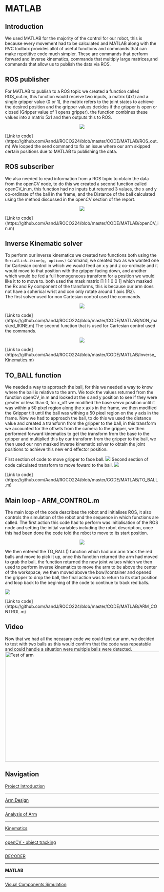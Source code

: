 # MATLAB

## Introduction
We used MATLAB for the majority of the control for our robot, this is because every movement had to be calculated and MATLAB along with the RVC toolbox provides allot of useful functions and commands that can make repetitive code much simpler. These are commands that perform forward and inverse kinematics, commands that multiply large matrices,and commands that allow us to publish the data via ROS.  

## ROS publisher
For MATLAB to publish to a ROS topic we created a function called ROS_out.m, this function would receive two inputs, a matrix (4x1) and a single gripper value (0 or 1), the matrix refers to the joint states to achieve the desired position and the gripper values decides if the gripper is open or closed (Gripper value of 1 opens gripper). the function combines these values into a matrix 5x1 and then outputs this to ROS.  
<p align="center">
<img src="https://raw.githubusercontent.com/AandJ/ROCO224/master/IMAGES/MATLAB_ROSout.png"/>  
</p>
[Link to code](https://github.com/AandJ/ROCO224/blob/master/CODE/MATLAB/ROS_out.m)  
We looped the send command to fix an issue where our arm skipped certain positions due to MATLAB to publishing the data.  

## ROS subscriber
We also needed to read information from a ROS topic to obtain the data from the openCV node, to do this we created a second function called openCV_in.m, this function had no inputs but returned 3 values, the x and y co-ordinate of the ball in the frame, and the Distance of the ball calculated using the method discussed in the openCV section of the report.  
<p align="center">
<img src="https://raw.githubusercontent.com/AandJ/ROCO224/master/IMAGES/MATLAB_ROSin.png"/>  
</p>
[Link to code](https://github.com/AandJ/ROCO224/blob/master/CODE/MATLAB/openCV_in.m)  

## Inverse Kinematic solver
To perform our inverse kinematics we created two functions both using the `SerialLink.ikine(q, options)` command, we created two as we wanted one for Cartesian control in which we would feed an x y and z co-ordinate and it would move to that position with the gripper facing down, and another which would be fed a full homogeneous transform for a position we would like it to to move to. both used the mask matrix [1 1 1 0 0 1] which masked the Rx and Ry component of the transforms, this is because our arm does not have a spherical wrist and con only rotate around 1 axis (Rz).  
The first solver used for non Cartesian control used the commands.  
<p align="center">
<img src="https://raw.githubusercontent.com/AandJ/ROCO224/master/IMAGES/IKINE_FUNCTION_1.png"/>  
</p>
[Link to code](https://github.com/AandJ/ROCO224/blob/master/CODE/MATLAB/NON_masked_IKINE.m)  
The second function that is used for Cartesian control used the commands.  
<p align="center">
<img src="https://raw.githubusercontent.com/AandJ/ROCO224/master/IMAGES/IKINE_FUNCTION_2.png"/>  
</p>
[Link to code](https://github.com/AandJ/ROCO224/blob/master/CODE/MATLAB/Inverse_Kinematics.m)  

## TO_BALL function
We needed a way to approach the ball, for this we needed a way to know where the ball is relative to the arm. We took the values returned from the function openCV_in.m and looked at the x and y position to see if they were greater or less than 0, for x_off we modified the base servo position until it was within a 50 pixel region along the x axis in the frame, we then modified the Gripper tilt until the ball was withing a 50 pixel region on the y axis in the frame. Now we had to approach the ball, to do this we used the distance value and created a transform from the gripper to the ball, in this transform we accounted for the offsets from the camera to the gripper, we then performed forward kinematics to get the transform from the base to the gripper and multiplied this by our transform from the gripper to the ball, we then used our non masked inverse kinematic solver to obtain the joint positions to achieve this new end effector position.  
<p align="">
First section of code to move gripper to face ball.  
<img src="https://raw.githubusercontent.com/AandJ/ROCO224/master/IMAGES/MATLAB_TO_BALL_1.png"/>  
Second section of code calculated transform to move foward to the ball.  
<img src="https://raw.githubusercontent.com/AandJ/ROCO224/master/IMAGES/MATLAB_TO_BALL_2.png"/>  
</p>
[Link to code](https://github.com/AandJ/ROCO224/blob/master/CODE/MATLAB/TO_BALL.m)  

## Main loop - ARM_CONTROL.m
The main loop of the code describes the robot and initialises ROS, it also controls the simulation of the robot and the sequence in which functions are called. The first action this code had to perform was initialisation of the ROS node and setting the initial variables including the robot description, once this had been done the code told the robot to move to its start position.  
<p align="center">
<img src="https://raw.githubusercontent.com/AandJ/ROCO224/master/IMAGES/Simulated_startPOS.png"/>  
</p>
We then entered the TO_BALL() function which had our arm track the red balls and move to pick it up, once this function returned the arm had moved to grab the ball, the function returned the new joint values which we then used to perform inverse kinematics to move the arm to be above the center of the workspace, we then moved above the bowl/container and opened the gripper to drop the ball, the final action was to return to its start position and loop back to the begining of the code to continue to track red balls.  
<p align="">
<img src="https://raw.githubusercontent.com/AandJ/ROCO224/master/IMAGES/ARM_CONTROL.png"/>  
</p>
[Link to code](https://github.com/AandJ/ROCO224/blob/master/CODE/MATLAB/ARM_CONTROL.m)  

## Video
Now that we had all the necasary code we could test our arm, we decided to test with two balls as this would confirm that the code was repeatable and could handle a situation were multiple balls were detected.  
<a href="https://www.youtube.com/watch?v=JnmU-MjMiM0" target="_blank"><img src="http://img.youtube.com/vi/JnmU-MjMiM0/0.jpg" alt="Test of arm" width="640" height="360" border="0" /></a>  

## Navigation
[Project Introduction](https://github.com/AandJ/ROCO224/blob/master/ProjectIntroduction.md)  
***
[Arm Design](https://github.com/AandJ/ROCO224/blob/master/ArmDesign.md)  
***
[Analysis of Arm](https://github.com/AandJ/ROCO224/blob/master/ArmAnalysis.md)  
***
[Kinematics](https://github.com/AandJ/ROCO224/blob/master/kinematics.md)  
***
[openCV - object tracking](https://github.com/AandJ/ROCO224/blob/master/openCV.md)  
***
[DECODER](https://github.com/AandJ/ROCO224/blob/master/Decoder.md)  
***
__MATLAB__  
***
[Visual Components Simulation](https://github.com/AandJ/ROCO224/blob/master/VCS.md)  
